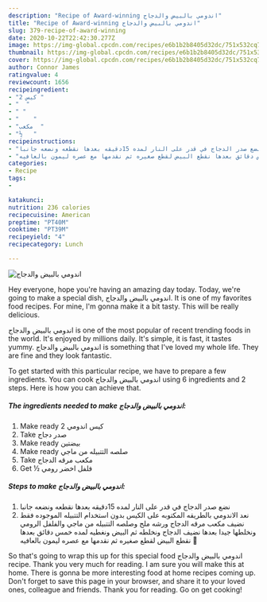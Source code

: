 ```yaml
---
description: "Recipe of Award-winning اندومي بالبيض والدجاج"
title: "Recipe of Award-winning اندومي بالبيض والدجاج"
slug: 379-recipe-of-award-winning
date: 2020-10-22T22:42:30.277Z
image: https://img-global.cpcdn.com/recipes/e6b1b2b8405d32dc/751x532cq70/الصورة-الرئيسية-لوصفةاندومي-بالبيض-والدجاج.jpg
thumbnail: https://img-global.cpcdn.com/recipes/e6b1b2b8405d32dc/751x532cq70/الصورة-الرئيسية-لوصفةاندومي-بالبيض-والدجاج.jpg
cover: https://img-global.cpcdn.com/recipes/e6b1b2b8405d32dc/751x532cq70/الصورة-الرئيسية-لوصفةاندومي-بالبيض-والدجاج.jpg
author: Connor James
ratingvalue: 4
reviewcount: 1656
recipeingredient:
- "2 كيس "
- "  "
- " "
- "    "
- "مكعب  "
- "½   "
recipeinstructions:
- "نضع صدر الدجاج في قدر على النار لمده 15دقيقه بعدها نقطعه ونضعه جانبا"
- "نعد الاندومي بالطريقه المكتوبه على الكيس بدون استخدام التتبيله الموجوده فقط نضيف مكعب مرقه الدجاج ورشه ملح وصلصه التتبيله من ماجي والفلفل الرومي ونخلطها جيدا بعدها نضيف الدجاج ونخلطه ثم البيض ونغطيه لمده خمس دقائق بعدها نقطع البيض لقطع صغيره ثم نقدمها مع عصره ليمون بالعافيه 💖"
categories:
- Recipe
tags:
- 

katakunci:  
nutrition: 236 calories
recipecuisine: American
preptime: "PT40M"
cooktime: "PT39M"
recipeyield: "4"
recipecategory: Lunch

---
```



![اندومي بالبيض والدجاج](https://img-global.cpcdn.com/recipes/e6b1b2b8405d32dc/751x532cq70/الصورة-الرئيسية-لوصفةاندومي-بالبيض-والدجاج.jpg)

Hey everyone, hope you're having an amazing day today. Today, we're going to make a special dish, اندومي بالبيض والدجاج. It is one of my favorites food recipes. For mine, I'm gonna make it a bit tasty. This will be really delicious.

اندومي بالبيض والدجاج is one of the most popular of recent trending foods in the world. It's enjoyed by millions daily. It's simple, it is fast, it tastes yummy. اندومي بالبيض والدجاج is something that I've loved my whole life. They are fine and they look fantastic.




To get started with this particular recipe, we have to prepare a few ingredients. You can cook اندومي بالبيض والدجاج using 6 ingredients and 2 steps. Here is how you can achieve that.

<!--inarticleads1-->

##### The ingredients needed to make اندومي بالبيض والدجاج:

1. Make ready 2 كيس اندومي
1. Take  صدر دجاج
1. Make ready  بيضتين
1. Make ready  صلصه التتبيله من ماجي
1. Take مكعب مرقه الدجاج
1. Get ½ فلفل اخضر رومي




<!--inarticleads2-->

##### Steps to make اندومي بالبيض والدجاج:

1. نضع صدر الدجاج في قدر على النار لمده 15دقيقه بعدها نقطعه ونضعه جانبا
1. نعد الاندومي بالطريقه المكتوبه على الكيس بدون استخدام التتبيله الموجوده فقط نضيف مكعب مرقه الدجاج ورشه ملح وصلصه التتبيله من ماجي والفلفل الرومي ونخلطها جيدا بعدها نضيف الدجاج ونخلطه ثم البيض ونغطيه لمده خمس دقائق بعدها نقطع البيض لقطع صغيره ثم نقدمها مع عصره ليمون بالعافيه 💖




So that's going to wrap this up for this special food اندومي بالبيض والدجاج recipe. Thank you very much for reading. I am sure you will make this at home. There is gonna be more interesting food at home recipes coming up. Don't forget to save this page in your browser, and share it to your loved ones, colleague and friends. Thank you for reading. Go on get cooking!
